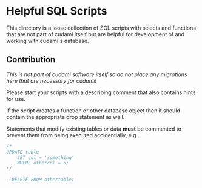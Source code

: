 # Helpful SQL Scripts

This directory is a loose collection of SQL scripts with selects and functions
that are not part of cudami itself but are helpful for development of and working
with cudami's database.

## Contribution

*This is not part of cudami software itself so do not place any migrations here that
are necessary for cudami!*

Please start your scripts with a describing comment that also contains hints for use.

If the script creates a function or other database object then it should contain the appropriate
drop statement as well.

Statements that modify existing tables or data **must** be commented to prevent them from
being executed accidentially, e.g.

```sql
/*
UPDATE table
	SET col = 'something'
	WHERE othercol = 5;
*/

--DELETE FROM othertable;
```

